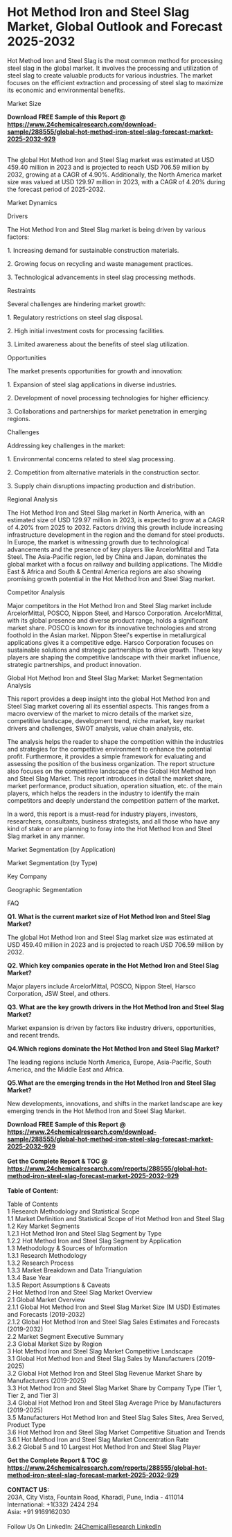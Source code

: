 <h1>Hot Method Iron and Steel Slag Market, Global Outlook and Forecast 2025-2032</h1><p>Hot Method Iron and Steel Slag is the most common method for processing steel slag in the global market. It involves the processing and utilization of steel slag to create valuable products for various industries. The market focuses on the efficient extraction and processing of steel slag to maximize its economic and environmental benefits.</p><p>
Market Size</p><p>
</p><div><b>Download FREE Sample of this Report @ 
            <a href="https://www.24chemicalresearch.com/download-sample/288555/global-hot-method-iron-steel-slag-forecast-market-2025-2032-929">
            https://www.24chemicalresearch.com/download-sample/288555/global-hot-method-iron-steel-slag-forecast-market-2025-2032-929</a></b></div><br><p>The global Hot Method Iron and Steel Slag market was estimated at USD 459.40 million in 2023 and is projected to reach USD 706.59 million by 2032, growing at a CAGR of 4.90%. Additionally, the North America market size was valued at USD 129.97 million in 2023, with a CAGR of 4.20% during the forecast period of 2025-2032.</p><p>
Market Dynamics</p><p>
Drivers</p><p>
</p><p>The Hot Method Iron and Steel Slag market is being driven by various factors:</p><p>
1. Increasing demand for sustainable construction materials.</p><p>
2. Growing focus on recycling and waste management practices.</p><p>
3. Technological advancements in steel slag processing methods.</p><p>
Restraints</p><p>
</p><p>Several challenges are hindering market growth:</p><p>
1. Regulatory restrictions on steel slag disposal.</p><p>
2. High initial investment costs for processing facilities.</p><p>
3. Limited awareness about the benefits of steel slag utilization.</p><p>
Opportunities</p><p>
</p><p>The market presents opportunities for growth and innovation:</p><p>
1. Expansion of steel slag applications in diverse industries.</p><p>
2. Development of novel processing technologies for higher efficiency.</p><p>
3. Collaborations and partnerships for market penetration in emerging regions.</p><p>
Challenges</p><p>
</p><p>Addressing key challenges in the market:</p><p>
1. Environmental concerns related to steel slag processing.</p><p>
2. Competition from alternative materials in the construction sector.</p><p>
3. Supply chain disruptions impacting production and distribution.</p><p>
Regional Analysis</p><p>
</p><p>The Hot Method Iron and Steel Slag market in North America, with an estimated size of USD 129.97 million in 2023, is expected to grow at a CAGR of 4.20% from 2025 to 2032. Factors driving this growth include increasing infrastructure development in the region and the demand for steel products. In Europe, the market is witnessing growth due to technological advancements and the presence of key players like ArcelorMittal and Tata Steel. The Asia-Pacific region, led by China and Japan, dominates the global market with a focus on railway and building applications. The Middle East &amp; Africa and South &amp; Central America regions are also showing promising growth potential in the Hot Method Iron and Steel Slag market.</p><p>
Competitor Analysis</p><p>
</p><p>Major competitors in the Hot Method Iron and Steel Slag market include ArcelorMittal, POSCO, Nippon Steel, and Harsco Corporation. ArcelorMittal, with its global presence and diverse product range, holds a significant market share. POSCO is known for its innovative technologies and strong foothold in the Asian market. Nippon Steel's expertise in metallurgical applications gives it a competitive edge. Harsco Corporation focuses on sustainable solutions and strategic partnerships to drive growth. These key players are shaping the competitive landscape with their market influence, strategic partnerships, and product innovation.</p><p>
Global Hot Method Iron and Steel Slag Market: Market Segmentation Analysis</p><p>
</p><p>This report provides a deep insight into the global Hot Method Iron and Steel Slag market covering all its essential aspects. This ranges from a macro overview of the market to micro details of the market size, competitive landscape, development trend, niche market, key market drivers and challenges, SWOT analysis, value chain analysis, etc.</p><p>
</p><p>The analysis helps the reader to shape the competition within the industries and strategies for the competitive environment to enhance the potential profit. Furthermore, it provides a simple framework for evaluating and assessing the position of the business organization. The report structure also focuses on the competitive landscape of the Global Hot Method Iron and Steel Slag Market. This report introduces in detail the market share, market performance, product situation, operation situation, etc. of the main players, which helps the readers in the industry to identify the main competitors and deeply understand the competition pattern of the market.</p><p>
</p><p>In a word, this report is a must-read for industry players, investors, researchers, consultants, business strategists, and all those who have any kind of stake or are planning to foray into the Hot Method Iron and Steel Slag market in any manner.</p><p>
Market Segmentation (by Application)</p><p>
</p><p>
Market Segmentation (by Type)</p><p>
</p><p>
Key Company</p><p>
</p><p>
Geographic Segmentation</p><p>
</p><p>
FAQ </p><p>
<strong>Q1. What is the current market size of Hot Method Iron and Steel Slag Market?</strong></p><p>
The global Hot Method Iron and Steel Slag market size was estimated at USD 459.40 million in 2023 and is projected to reach USD 706.59 million by 2032.</p><p>
</p><p>
<strong>Q2. Which key companies operate in the Hot Method Iron and Steel Slag Market?</strong></p><p>
Major players include ArcelorMittal, POSCO, Nippon Steel, Harsco Corporation, JSW Steel, and others.</p><p>
</p><p>
<strong>Q3. What are the key growth drivers in the Hot Method Iron and Steel Slag Market?</strong></p><p>
Market expansion is driven by factors like industry drivers, opportunities, and recent trends.</p><p>
</p><p>
<strong>Q4.Which regions dominate the Hot Method Iron and Steel Slag Market?</strong></p><p>
The leading regions include North America, Europe, Asia-Pacific, South America, and the Middle East and Africa.</p><p>
</p><p>
<strong>Q5.What are the emerging trends in the Hot Method Iron and Steel Slag Market?</strong></p><p>
New developments, innovations, and shifts in the market landscape are key emerging trends in the Hot Method Iron and Steel Slag Market.
</p><div><b>Download FREE Sample of this Report @ 
            <a href="https://www.24chemicalresearch.com/download-sample/288555/global-hot-method-iron-steel-slag-forecast-market-2025-2032-929">
            https://www.24chemicalresearch.com/download-sample/288555/global-hot-method-iron-steel-slag-forecast-market-2025-2032-929</a></b></div><br><div><b>Get the Complete Report & TOC @ 
            <a href="https://www.24chemicalresearch.com/reports/288555/global-hot-method-iron-steel-slag-forecast-market-2025-2032-929">
            https://www.24chemicalresearch.com/reports/288555/global-hot-method-iron-steel-slag-forecast-market-2025-2032-929</a></b></div><br>
            <b>Table of Content:</b><p>Table of Contents<br />
1 Research Methodology and Statistical Scope<br />
1.1 Market Definition and Statistical Scope of Hot Method Iron and Steel Slag<br />
1.2 Key Market Segments<br />
1.2.1 Hot Method Iron and Steel Slag Segment by Type<br />
1.2.2 Hot Method Iron and Steel Slag Segment by Application<br />
1.3 Methodology & Sources of Information<br />
1.3.1 Research Methodology<br />
1.3.2 Research Process<br />
1.3.3 Market Breakdown and Data Triangulation<br />
1.3.4 Base Year<br />
1.3.5 Report Assumptions & Caveats<br />
2 Hot Method Iron and Steel Slag Market Overview<br />
2.1 Global Market Overview<br />
2.1.1 Global Hot Method Iron and Steel Slag Market Size (M USD) Estimates and Forecasts (2019-2032)<br />
2.1.2 Global Hot Method Iron and Steel Slag Sales Estimates and Forecasts (2019-2032)<br />
2.2 Market Segment Executive Summary<br />
2.3 Global Market Size by Region<br />
3 Hot Method Iron and Steel Slag Market Competitive Landscape<br />
3.1 Global Hot Method Iron and Steel Slag Sales by Manufacturers (2019-2025)<br />
3.2 Global Hot Method Iron and Steel Slag Revenue Market Share by Manufacturers (2019-2025)<br />
3.3 Hot Method Iron and Steel Slag Market Share by Company Type (Tier 1, Tier 2, and Tier 3)<br />
3.4 Global Hot Method Iron and Steel Slag Average Price by Manufacturers (2019-2025)<br />
3.5 Manufacturers Hot Method Iron and Steel Slag Sales Sites, Area Served, Product Type<br />
3.6 Hot Method Iron and Steel Slag Market Competitive Situation and Trends<br />
3.6.1 Hot Method Iron and Steel Slag Market Concentration Rate<br />
3.6.2 Global 5 and 10 Largest Hot Method Iron and Steel Slag Player</p><div><b>Get the Complete Report & TOC @ 
            <a href="https://www.24chemicalresearch.com/reports/288555/global-hot-method-iron-steel-slag-forecast-market-2025-2032-929">
            https://www.24chemicalresearch.com/reports/288555/global-hot-method-iron-steel-slag-forecast-market-2025-2032-929</a></b></div><br><b>CONTACT US:</b><br>
            203A, City Vista, Fountain Road, Kharadi, Pune, India - 411014<br>
            International: +1(332) 2424 294<br>
            Asia: +91 9169162030 <br><br>
            Follow Us On LinkedIn: <a href="https://www.linkedin.com/company/24chemicalresearch/">24ChemicalResearch LinkedIn</a>